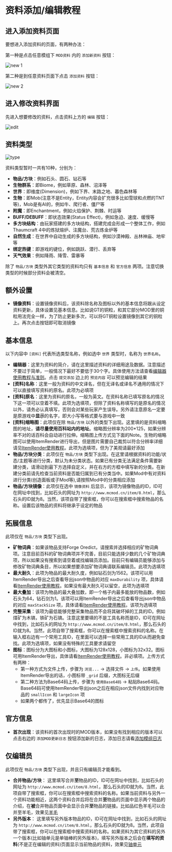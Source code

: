 # 资料添加/编辑教程

## 进入添加资料页面

要想进入添加资料的页面，有两种办法：

第一种是点击任意模组下 `MOD资料` 内的 `添加新资料` 按钮：

![new 1](https://cloud.githubusercontent.com/assets/5229241/12670160/27b12058-c6a1-11e5-89f2-235957d3a7d4.png)

第二种是到任意资料页面下点击 `添加资料` 按钮：

![new 2](https://cloud.githubusercontent.com/assets/5229241/12670252/c8d4744e-c6a1-11e5-8166-2a1f9e867770.png)

## 进入修改资料界面

先进入想要修改的资料，点击资料上方的 `编辑` 按钮：

![edit](https://cloud.githubusercontent.com/assets/5229241/12676654/da685d92-c6ce-11e5-91c0-b761871e5829.png)

## 资料类型

![type](https://cloud.githubusercontent.com/assets/5229241/12670291/1bd36f6a-c6a2-11e5-9b93-1c989d3ed2d9.png)

资料类型暂时一共有10种，分别为：

- **物品/方块**：例如石头、圆石、钻石等
- **生物群系**：即Biome，例如草原、森林、沼泽等
- **世界**：即维度(Dimension)，例如下界、末路之地、暮色森林等
- **生物**：即Mob(注意不是Entity，Entity内容会扩充很多比如雪球和点燃的TNT等)，Mob是有AI的，例如牛、爬行者、僵尸等
- **附魔**：即Enchantment，例如火焰保护、荆棘、时运等
- **BUFF/DEBUFF**：即状态效果(Status Effect)，例如急迫、速度、缓慢等
- **多方块结构**：由玩家搭建的多方块结构，搭建完成会形成一个整体工作，例如Thaumcraft 4中的炼狱熔炉、注魔台、荒古炼金炉等
- **自然生成**：在世界中自动生成的多方块结构，例如沙漠神殿、丛林神庙、地牢等
- **绑定热键**：即游戏的键位，例如跳跃、潜行、丢弃等
- **天气效果**：例如降雨、降雪、雷暴等

除了 `物品/方块` 类型外其它类型的资料均只有 `基本信息` 和 `官方信息` 两项。注意切换类型的时候部分资料会被清空。

## 额外设置

- **镜像资料**：设置镜像资料后，该资料除名称及图标以外的基本信息将跟从设定资料更新，具体设置见基本信息。比如说GT的铜粒，和其它部分MOD里的铜粒用法完全一样，为了防止更新多次，可以将GT铜粒设置镜像到其它的铜粒上。再次点击按钮即可取消镜像

## 基本信息

以下内容中 `[资料]` 代表所选类型名称，例如选中 `世界` 类型时，名称为 `世界名称`。

- **编辑器**：这里为资料的简介，请在这里描述资料的详细用途及数据。注意描述不要过于简单，一般情况下最好不要低于30个字。具体使用方法请查看[编辑器使用教程与准则](http://mcmod.readthedocs.org/zh/latest/editor/)。点击 `提交添加` 边上的 `预览内容` 可以预览编辑的结果
- **[资料]名称**：这里一般为资料的中文译名，但在无译名或译名不通用的情况下可以直接填写资料的原名。此项为必填项
- **[资料]原名**：这里为资料的原名，一般为英文。在资料名称已填写原名的情况下这一项可以空着不填。此项为选填项，但除了资料名称填写的是原名的情况以外，请务必认真填写，否则会对某些玩家产生误导。另外请注意原名一定要是原游戏中**显示**的名字，即大小写等格式要与游戏中一致
- **[资料]缩略图**：此项仅在除 `物品/方块` 以外的类型下出现。这里填的是资料缩略图的地址，**请尽量使用百科站内的地址**。缩略图分辨率为200*125，如果分辨率不对的话百科会自动进行拉伸。缩略图上传方式见下面的Note。生物的缩略图可以使用ItemRender进行导出，但是图片需要自己裁剪以符合分辨率详细请见[ItemRender使用教程](http://mcmod.readthedocs.org/zh/latest/itemrender/)。此项为选填项，但为了美观请最好添加
- **物品/方块分类**：此项仅在 `物品/方块` 类型下出现。在这里请根据资料的功能/状态/主题等进行分类，默认为未分类状态。如果已有分类无法满足条件需要新建分类，请滑动到最下方选择自定义，并在右方的方框中填写新的分类。在新建分类前请先检查当前资料是否能归属到已有分类当中。如果Mod中有对资料进行分类(创造面板或子Mod等),请按照Mod中的分类相应添加
- **物品/方块镜像**：此项仅在选中 `镜像资料` 后显示，该项为镜像物品的ID，ID可在网址中找到，比如石头的网址为 `http://www.mcmod.cn/item/8.html`，那么石头的ID就为8。当然，该项自带了搜索框，你可以在搜索框中搜索物品的名称。设置后该物品的资料将继承于设定的物品


## 拓展信息

此项仅在 `物品/方块` 类型下出现。

- **矿物词典**：如果该物品支持Forge Oredict，请搜索并选择相应的矿物词典项。注意目前百科的矿物词典项并不完善，目前只能选择少数的几个矿物词典项，所以如果没有搜索到请空着或找编辑员添加。目前只有编辑员能够添加与修改矿物词典条目，所以如果想要添加矿物词典请联系编辑员。此项为选填项
- **最大耐久**：此项为物品的最大耐久度，例如钻石剑为1562。该项可以用ItemRender导出之后查看导出json中物品的对应 `maxDurability` 项，具体请看[ItemRender使用教程](http://mcmod.readthedocs.org/zh/latest/itemrender/)。如果没有最大耐久可以留空，此项为选填项
- **最大叠加**：该项为物品的最大叠加数，即一个格子内最多能放的物品数，例如石头为64，钻石剑为1。该项可以用ItemRender导出之后查看导出json中物品的对应 `maxStackSize` 项，具体请看[ItemRender使用教程](http://mcmod.readthedocs.org/zh/latest/itemrender/)。该项为选填项
- **完整采集**：该项为最低能够完整采集物品而不会将其破坏掉的工具的ID。例如煤矿为木镐，铁矿为石镐。注意这里要填的不是工具名称而是ID，ID可在网址中找到，比如石头的网址为 `http://www.mcmod.cn/item/8.html`，那么石头的ID就为8。当然，此项自带了搜索框，你可以在搜索框中搜索资料的名称。在输入框右边有一个常用工具ID，在里面可以选择一些常用工具的ID从而避免查找。此项为选填项，如果没有特殊的工具要求请留空
- **图标**：图标分为大图标和小图标，大图标为128x128，小图标为32x32。图标可用ItemRender导出，具体请看[ItemRender使用教程](http://mcmod.readthedocs.org/zh/latest/itemrender/)。非必填项。上传方式有两种：
	- 第一种方式为文件上传，步骤为 `浏览...` -> 选择文件 -> `上传`。如果使用ItemRender导出的话，小图标带 `_grid` 后缀，大图标无后缀
	- 第二种方法为Base64码上传，步骤为 `使用Base64码` -> 粘贴Base64码。Base64码可使用ItemRender导出json之后在相应json文件内找到对应物品的 `smallIcon` 和 `largeIcon` 项
	- 如果两个都传了，优先显示Base64的图标

## 官方信息

- **首次出现**：该资料的首次出现时的MOD版本，如果没有找到相应的版本可以点击右边的 `添加MOD更新日志` 按钮添加新的日志，添加日志请看[添加模组日志]()

## 仅编辑员

此项仅在 `物品/方块` 类型下出现，并且只有编辑员才能看到。

- **合并物品/方块**：	这里填写合并**至**物品的ID，ID可在网址中找到，比如石头的网址为 `http://www.mcmod.cn/item/8.html`，那么石头的ID就为8。当然，此项自带了搜索框，你可以在搜索框中搜索资料的名称。如果当前资料与另外一个资料功能相近，这两个资料合并后将在合并**至**物品的页面中显示两个物品的介绍，在**被**合并物品页面中会显示合并**至**物品的链接。比如品红色羊毛可以合并至羊毛，效果见[羊毛](http://www.mcmod.cn/item/44.html)
- **另外版本**：	这里填写另外版本物品的ID，ID可在网址中找到，比如石头的网址为 `http://www.mcmod.cn/item/8.html`，那么石头的ID就为8。当然，此项自带了搜索框，你可以在搜索框中搜索资料的名称。如果资料为其它资料的另外一个版本(比如铀单元是单铀棒的另外版本)，填写另外版本之后会在**填写的资料**(不是正在编辑的资料)页面显示当前物品的资料，效果见[铀单元](http://www.mcmod.cn/item/229.html)

